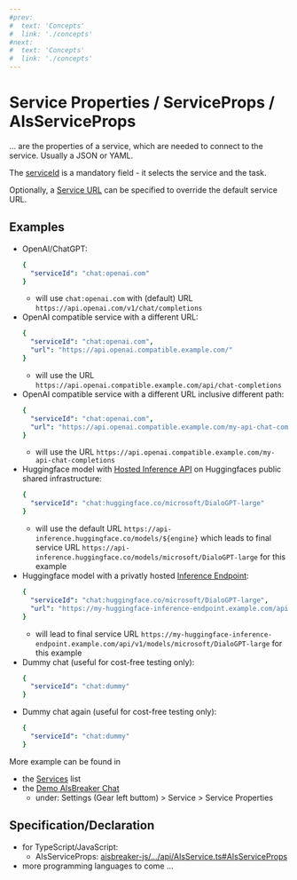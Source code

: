 ```yaml
---
#prev:
#  text: 'Concepts'
#  link: './concepts'
#next:
#  text: 'Concepts'
#  link: './concepts'
---
```



Service Properties / ServiceProps / AIsServiceProps
===================================================

... are the properties of a service, which are needed to connect to the service. Usually a JSON or YAML.

The [serviceId](./serviceId) is a mandatory field - it selects the service and the task.

Optionally, a [Service URL](./url) can be specified to override the default service URL.


Examples
--------

- OpenAI/ChatGPT:
  ```yaml
  {
    "serviceId": "chat:openai.com"
  }
  ```
  - will use `chat:openai.com` with (default) URL `https://api.openai.com/v1/chat/completions`
- OpenAI compatible service with a different URL:
  ```yaml
  {
    "serviceId": "chat:openai.com",
    "url": "https://api.openai.compatible.example.com/"
  }
  ```
  - will use the URL `https://api.openai.compatible.example.com/api/chat-completions`
- OpenAI compatible service with a different URL inclusive different path:
  ```yaml
  {
    "serviceId": "chat:openai.com",
    "url": "https://api.openai.compatible.example.com/my-api-chat-completions#no-default-path"
  }
  ```
  - will use the URL `https://api.openai.compatible.example.com/my-api-chat-completions`
- Huggingface model with [Hosted Inference API](https://huggingface.co/docs/api-inference/index#hosted-inference-api) on Huggingfaces public shared infrastructure:
  ```yaml
  {
    "serviceId": "chat:huggingface.co/microsoft/DialoGPT-large"
  }
  ```
  - will use the default URL `https://api-inference.huggingface.co/models/${engine}` which leads to final service URL `https://api-inference.huggingface.co/models/microsoft/DialoGPT-large` for this example
- Huggingface model with a privatly hosted [Inference Endpoint](https://huggingface.co/docs/inference-endpoints/index#inference-endpoints):
  ```yaml
  {
    "serviceId": "chat:huggingface.co/microsoft/DialoGPT-large",
    "url": "https://my-huggingface-inference-endpoint.example.com/api/v1/"
  }
  ```
  - will lead to final service URL `https://my-huggingface-inference-endpoint.example.com/api/v1/models/microsoft/DialoGPT-large` for this example
- Dummy chat (useful for cost-free testing only):
  ```yaml
  {
    "serviceId": "chat:dummy"
  }
  ```
- Dummy chat again (useful for cost-free testing only):
  ```yaml
  {
    "serviceId": "chat:dummy"
  }
  ```

More example can be found in
- the [Services](./services) list
- the [Demo AIsBreaker Chat](https://demo.aisbreaker.org/)
  - under: Settings (Gear left buttom) > Service > Service Properties


Specification/Declaration
-------------------------
- for TypeScript/JavaScript:
  - AIsServiceProps: [aisbreaker-js/.../api/AIsService.ts#AIsServiceProps](https://github.com/aisbreaker/aisbreaker-js/blob/develop/packages/aisbreaker-api-js/src/api/AIsService.ts#L26C18-L26C33)
- more programming languages to come ...